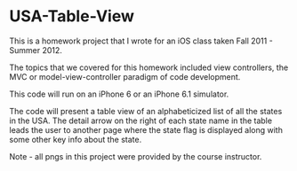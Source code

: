 USA-Table-View
==============
This is a homework project that I wrote for an iOS class taken Fall 2011 - Summer 2012. 

The topics that we covered for this homework included view controllers, the MVC or model-view-controller paradigm of code development.

This code will run on an iPhone 6 or an iPhone 6.1 simulator.

The code will present a table view of an alphabeticized list of all the states in the USA. The detail arrow on the right of each state name in the table leads the user to another page where the state flag is displayed along with some other key info about the state. 

Note - all pngs in this project were provided by the course instructor.
